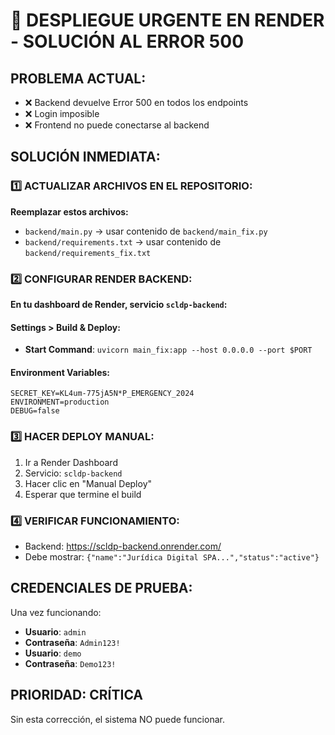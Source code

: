 # 🚨 DESPLIEGUE URGENTE EN RENDER - SOLUCIÓN AL ERROR 500

## **PROBLEMA ACTUAL:**
- ❌ Backend devuelve Error 500 en todos los endpoints
- ❌ Login imposible
- ❌ Frontend no puede conectarse al backend

## **SOLUCIÓN INMEDIATA:**

### **1️⃣ ACTUALIZAR ARCHIVOS EN EL REPOSITORIO:**

**Reemplazar estos archivos:**
- `backend/main.py` → usar contenido de `backend/main_fix.py`
- `backend/requirements.txt` → usar contenido de `backend/requirements_fix.txt`

### **2️⃣ CONFIGURAR RENDER BACKEND:**

**En tu dashboard de Render, servicio `scldp-backend`:**

#### **Settings > Build & Deploy:**
- **Start Command**: `uvicorn main_fix:app --host 0.0.0.0 --port $PORT`

#### **Environment Variables:**
```
SECRET_KEY=KL4um-775jA5N*P_EMERGENCY_2024
ENVIRONMENT=production
DEBUG=false
```

### **3️⃣ HACER DEPLOY MANUAL:**
1. Ir a Render Dashboard
2. Servicio: `scldp-backend`
3. Hacer clic en "Manual Deploy"
4. Esperar que termine el build

### **4️⃣ VERIFICAR FUNCIONAMIENTO:**
- Backend: https://scldp-backend.onrender.com/
- Debe mostrar: `{"name":"Jurídica Digital SPA...","status":"active"}`

## **CREDENCIALES DE PRUEBA:**
Una vez funcionando:
- **Usuario**: `admin`
- **Contraseña**: `Admin123!`
- **Usuario**: `demo`
- **Contraseña**: `Demo123!`

## **PRIORIDAD: CRÍTICA**
Sin esta corrección, el sistema NO puede funcionar.

